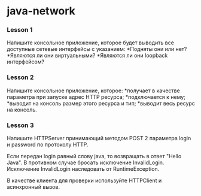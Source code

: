 # java-network


### Lesson 1
Напишите консольное приложение, которое будет выводить все доступные сетевые интерфейсы с указанием:
*Подняты они или нет?
*Являются ли они виртуальными?
*Являются ли они loopback интерфейсом?
### Lesson 2
Напишите консольное приложение, которое:
*получает в качестве параметра при запуске адрес HTTP ресурса;
*подключается к нему;
*выводит на консоль размер этого ресурса и тип;
*выводит весь ресурс на консоль.
### Lesson 3
Напишите HTTPServer принимающий методом POST 2 параметра login и password по протоколу HTTP.

Если передан login равный слову java, то возвращать в ответ "Hello Java". В противном случае бросать исключение InvalidLogin. Исключение InvalidLogin наследовать от RuntimeException.

В качестве клиента для проверки используйте HTTPClient и асинхронный вызов.